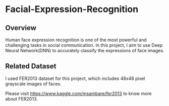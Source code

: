 # Facial-Expression-Recognition
## Overview
Human face expression recognition is one of the most powerful and challenging tasks in social communication. In this project, I aim to use Deep Neural Network(DNN) to accurately classify the expressions of face images.

## Related Dataset
I used FER2013 dataset for this project, which includes 48x48 pixel grayscale images of faces. 

Please visit https://www.kaggle.com/msambare/fer2013 to know more about FER2013.



